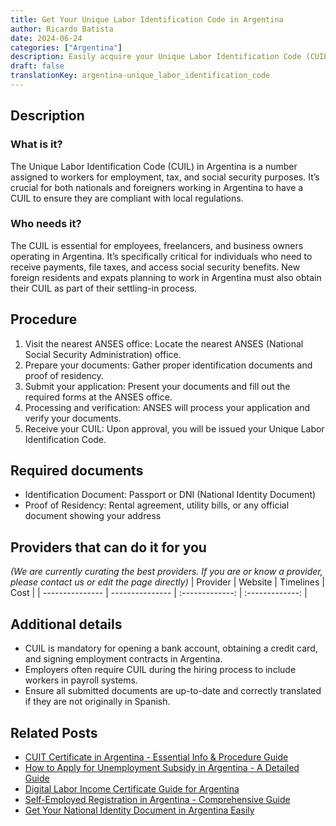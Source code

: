 ```yaml
---
title: Get Your Unique Labor Identification Code in Argentina
author: Ricardo Batista
date: 2024-06-24
categories: ["Argentina"]
description: Easily acquire your Unique Labor Identification Code (CUIL) for seamless employment and financial transactions in Argentina.
draft: false
translationKey: argentina-unique_labor_identification_code
---
```


## Description
### What is it?
The Unique Labor Identification Code (CUIL) in Argentina is a number assigned to workers for employment, tax, and social security purposes. It’s crucial for both nationals and foreigners working in Argentina to have a CUIL to ensure they are compliant with local regulations.

### Who needs it?
The CUIL is essential for employees, freelancers, and business owners operating in Argentina. It’s specifically critical for individuals who need to receive payments, file taxes, and access social security benefits. New foreign residents and expats planning to work in Argentina must also obtain their CUIL as part of their settling-in process.

## Procedure

1. Visit the nearest ANSES office: Locate the nearest ANSES (National Social Security Administration) office.
2. Prepare your documents: Gather proper identification documents and proof of residency.
3. Submit your application: Present your documents and fill out the required forms at the ANSES office.
4. Processing and verification: ANSES will process your application and verify your documents.
5. Receive your CUIL: Upon approval, you will be issued your Unique Labor Identification Code.


## Required documents

- Identification Document: Passport or DNI (National Identity Document)
- Proof of Residency: Rental agreement, utility bills, or any official document showing your address


## Providers that can do it for you
_(We are currently curating the best providers. If you are or know a provider, please contact us or edit the page directly)_
| Provider        |     Website     |     Timelines    |       Cost      |
| --------------- | --------------- |  :-------------: | :-------------: |

## Additional details

- CUIL is mandatory for opening a bank account, obtaining a credit card, and signing employment contracts in Argentina.
- Employers often require CUIL during the hiring process to include workers in payroll systems.
- Ensure all submitted documents are up-to-date and correctly translated if they are not originally in Spanish.

## Related Posts

- [CUIT Certificate in Argentina - Essential Info & Procedure Guide](https://tramitit.com/english/guides/argentina/cuit_certificate/)
- [How to Apply for Unemployment Subsidy in Argentina - A Detailed Guide](https://tramitit.com/english/guides/argentina/unemployment_subsidy_request/)
- [Digital Labor Income Certificate Guide for Argentina](https://tramitit.com/english/guides/argentina/digital_labor_income_certificate/)
- [Self-Employed Registration in Argentina - Comprehensive Guide](https://tramitit.com/english/guides/argentina/self-employed_registration/)
- [Get Your National Identity Document in Argentina Easily](https://tramitit.com/english/guides/argentina/national_identity_document/)